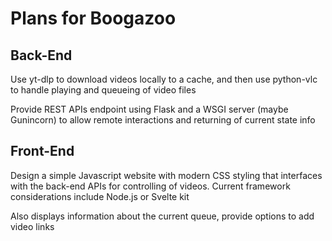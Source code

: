 # Plans for Boogazoo

## Back-End

Use yt-dlp to download videos locally to a cache, and then use python-vlc to handle playing and queueing of video files

Provide REST APIs endpoint using Flask and a WSGI server (maybe Gunincorn) to allow remote interactions and returning of current state info

## Front-End

Design a simple Javascript website with modern CSS styling that interfaces with the back-end APIs for controlling of videos. Current framework considerations include Node.js or Svelte kit

Also displays information about the current queue, provide options to add video links

